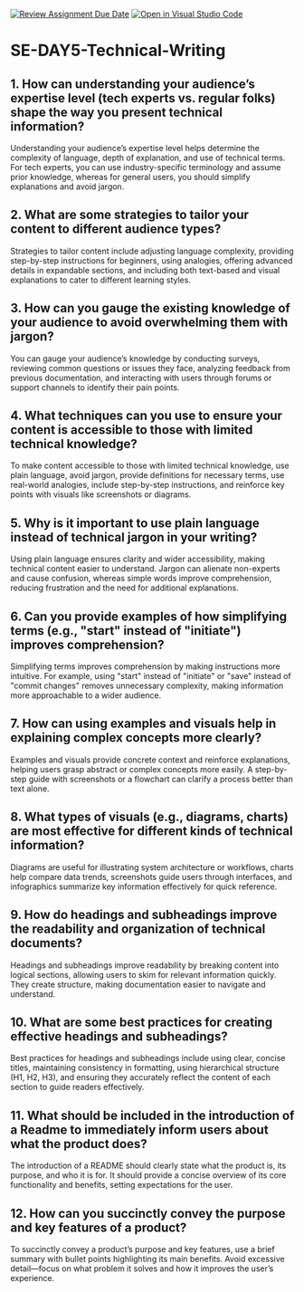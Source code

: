 [![Review Assignment Due Date](https://classroom.github.com/assets/deadline-readme-button-22041afd0340ce965d47ae6ef1cefeee28c7c493a6346c4f15d667ab976d596c.svg)](https://classroom.github.com/a/zsAR-pyY)
[![Open in Visual Studio Code](https://classroom.github.com/assets/open-in-vscode-2e0aaae1b6195c2367325f4f02e2d04e9abb55f0b24a779b69b11b9e10269abc.svg)](https://classroom.github.com/online_ide?assignment_repo_id=18481804&assignment_repo_type=AssignmentRepo)
# SE-DAY5-Technical-Writing
## 1. How can understanding your audience’s expertise level (tech experts vs. regular folks) shape the way you present technical information?
Understanding your audience’s expertise level helps determine the complexity of language, depth of explanation, and use of technical terms. For tech experts, you can use industry-specific terminology and assume prior knowledge, whereas for general users, you should simplify explanations and avoid jargon.

## 2. What are some strategies to tailor your content to different audience types?
Strategies to tailor content include adjusting language complexity, providing step-by-step instructions for beginners, using analogies, offering advanced details in expandable sections, and including both text-based and visual explanations to cater to different learning styles.

## 3. How can you gauge the existing knowledge of your audience to avoid overwhelming them with jargon?
You can gauge your audience’s knowledge by conducting surveys, reviewing common questions or issues they face, analyzing feedback from previous documentation, and interacting with users through forums or support channels to identify their pain points.

## 4. What techniques can you use to ensure your content is accessible to those with limited technical knowledge?
To make content accessible to those with limited technical knowledge, use plain language, avoid jargon, provide definitions for necessary terms, use real-world analogies, include step-by-step instructions, and reinforce key points with visuals like screenshots or diagrams.

## 5. Why is it important to use plain language instead of technical jargon in your writing?
Using plain language ensures clarity and wider accessibility, making technical content easier to understand. Jargon can alienate non-experts and cause confusion, whereas simple words improve comprehension, reducing frustration and the need for additional explanations.

## 6. Can you provide examples of how simplifying terms (e.g., "start" instead of "initiate") improves comprehension?
Simplifying terms improves comprehension by making instructions more intuitive. For example, using "start" instead of "initiate" or "save" instead of "commit changes" removes unnecessary complexity, making information more approachable to a wider audience.

## 7. How can using examples and visuals help in explaining complex concepts more clearly?
Examples and visuals provide concrete context and reinforce explanations, helping users grasp abstract or complex concepts more easily. A step-by-step guide with screenshots or a flowchart can clarify a process better than text alone.

## 8. What types of visuals (e.g., diagrams, charts) are most effective for different kinds of technical information?
Diagrams are useful for illustrating system architecture or workflows, charts help compare data trends, screenshots guide users through interfaces, and infographics summarize key information effectively for quick reference.

## 9. How do headings and subheadings improve the readability and organization of technical documents?
Headings and subheadings improve readability by breaking content into logical sections, allowing users to skim for relevant information quickly. They create structure, making documentation easier to navigate and understand.

## 10. What are some best practices for creating effective headings and subheadings?
Best practices for headings and subheadings include using clear, concise titles, maintaining consistency in formatting, using hierarchical structure (H1, H2, H3), and ensuring they accurately reflect the content of each section to guide readers effectively.

## 11. What should be included in the introduction of a Readme to immediately inform users about what the product does?
The introduction of a README should clearly state what the product is, its purpose, and who it is for. It should provide a concise overview of its core functionality and benefits, setting expectations for the user.

## 12. How can you succinctly convey the purpose and key features of a product?
To succinctly convey a product’s purpose and key features, use a brief summary with bullet points highlighting its main benefits. Avoid excessive detail—focus on what problem it solves and how it improves the user’s experience.
